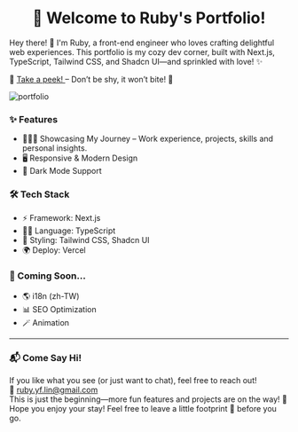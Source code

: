<h1 align="center" id="title">🌟 Welcome to Ruby's Portfolio!</h1>
<p id="description">Hey there! 👋 I'm Ruby, a front-end engineer who loves crafting delightful web experiences. This portfolio is my cozy dev corner, built with Next.js, TypeScript, Tailwind CSS, and Shadcn UI—and sprinkled with love! ✨</p>

<p>👀 <a href="https://ruby-nextjs-portfolio.vercel.app/" target="_blank" rel="noopener noreferrer">
  Take a peek!
</a> – Don’t be shy, it won’t bite! 🐾</p>

![portfolio](https://github.com/user-attachments/assets/dc18b937-ac0e-4f5c-9463-d7317fa86fae)


### ✨ Features
* 👩🏻‍💻 Showcasing My Journey – Work experience, projects, skills and personal insights.
* 🖥️ Responsive & Modern Design
* 🌛 Dark Mode Support


### 🛠 Tech Stack
* ⚡️ Framework: Next.js
* ✍🏻 Language: TypeScript
* 🎨 Styling: Tailwind CSS, Shadcn UI
* 🌍 Deploy: Vercel


### 🚧 Coming Soon...
* 🌎 i18n (zh-TW)
* 📊 SEO Optimization
* 🪄 Animation

---

### 📬 Come Say Hi!
<p>If you like what you see (or just want to chat), feel free to reach out!
</br>📧 <a href="mailto:ruby.yf.lin@gmail.com">ruby.yf.lin@gmail.com</a>
</br>This is just the beginning—more fun features and projects are on the way! 🚀
</br>Hope you enjoy your stay! Feel free to leave a little footprint 👣 before you go.</p>


